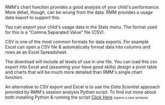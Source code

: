 <p>RMM&#039;s chart function provides a good analysis of your child&#039;s performance. More detail, though, can be wrung from the data. RMM provides a usage data export to support this.</p>

<p>You can export your child&#039;s usage data in the Stats menu. The format used for this is a "Comma Separated Value" file (CSV).</p>

<p>CSV is one of the most common formats for data exports. For example Excel can open a CSV file &amp; automatically format data into columns and rows as an Excel Spreadsheet.</p>


<p>The download will include all levels of use in one file. You can load this csv export into Excel and (assuming your have good skills) design a pivot table and charts that will be much more detailed than RMM&#039;s single chart function.</p>

<p>An alternative to CSV export and Excel is to use the <i>Data Scientist</i> approach provided by RMM&#039;s session analysis Python script. To find out more about both installing Python &amp; running the script <a target="_blank" href="https://github.com/needMoreCoffeeNow/RightMindMath/blob/main/python_analysis_rmm/readmet.txt">Click Here</a> <span style="font-size:75%;">(opens a new window)</span>
